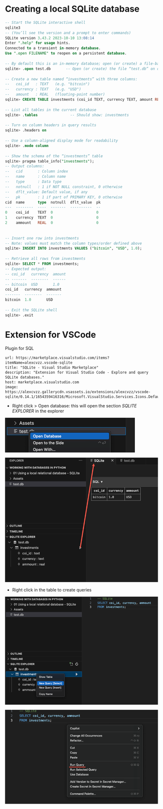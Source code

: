 # Creating a local SQLite database

```SQL
-- Start the SQLite interactive shell
sqlite3
-- (You’ll see the version and a prompt to enter commands)
SQLite version 3.43.2 2023-10-10 13:08:14
Enter ".help" for usage hints.
Connected to a transient in-memory database.
Use ".open FILENAME" to reopen on a persistent database.

-- By default this is an in-memory database; open (or create) a file-backed database:
sqlite> .open test.db       -- Open (or create) the file “test.db” on disk

-- Create a new table named “investments” with three columns:
--   coi_id   : TEXT   (e.g. "bitcoin")
--   currency : TEXT   (e.g. "USD")
--   amount   : REAL   (floating-point number)
sqlite> CREATE TABLE investments (coi_id TEXT, currency TEXT, amount REAL);

-- List all tables in the current database
sqlite> .tables               -- Should show: investments

-- Turn on column headers in query results
sqlite> .headers on

-- Use a column-aligned display mode for readability
sqlite> .mode column

-- Show the schema of the “investments” table
sqlite> pragma table_info("investments");
-- Output columns:
--   cid       : Column index
--   name      : Column name
--   type      : Data type
--   notnull   : 1 if NOT NULL constraint, 0 otherwise
--   dflt_value: Default value, if any
--   pk        : 1 if part of PRIMARY KEY, 0 otherwise
cid  name      type  notnull  dflt_value  pk
---  --------  ----  -------  ----------  --
0    coi_id    TEXT  0                    0 
1    currency  TEXT  0                    0 
2    ammount   REAL  0                    0 


-- Insert one row into investments
-- Note: values must match the column types/order defined above
sqlite> INSERT INTO investments VALUES ("bitcoin", "USD", 1.0);

-- Retrieve all rows from investments
sqlite> SELECT * FROM investments;
-- Expected output:
-- coi_id   currency  amount
-- -------  --------  ------
-- bitcoin  USD       1.0
coi_id   currency  ammount
-------  --------  -------
bitcoin  1.0       USD    

-- Exit the SQLite shell
sqlite> .exit
```

# Extension for VSCode

Plugin for SQL

```cardlink
url: https://marketplace.visualstudio.com/items?itemName=alexcvzz.vscode-sqlite
title: "SQLite - Visual Studio Marketplace"
description: "Extension for Visual Studio Code - Explore and query SQLite databases."
host: marketplace.visualstudio.com
image: https://alexcvzz.gallerycdn.vsassets.io/extensions/alexcvzz/vscode-sqlite/0.14.1/1654359416316/Microsoft.VisualStudio.Services.Icons.Default
```

- Right click > Open database: this will open the section *SQLITE EXPLORER* in the explorer

![](../images/01-sqlLite-plugin.png)

![](../images/01-sqlLite-plugin---navigate.png)

- Right click in the table to create queries

![](../images/01-sqlLite-plugin---query.png)

![](../images/01-sqlLite-plugin---run-query.png)
